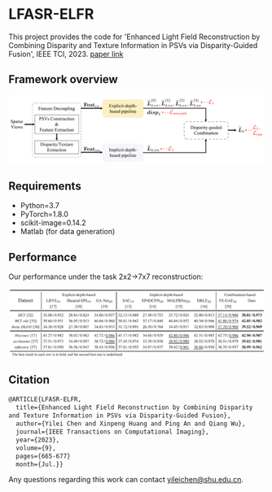 # LFASR-ELFR
This project provides the code for 'Enhanced Light Field Reconstruction by Combining Disparity and Texture Information in PSVs via Disparity-Guided Fusion', IEEE TCI, 2023. [paper link](https://ieeexplore.ieee.org/document/10158790)

## Framework overview
<div align=center>
<img src="https://github.com/GilbertRC/LFASR-ELFR/blob/main/Figs/Framework.png">
</div>

## Requirements
- Python=3.7  
- PyTorch=1.8.0  
- scikit-image=0.14.2
- Matlab (for data generation)

## Performance
Our performance under the task 2x2&rarr;7x7 reconstruction:
<div align=center>
  <img src="https://github.com/GilbertRC/LFASR-ELFR/blob/main/Figs/Table1.png">
</div>

## Citation
```
@ARTICLE{LFASR-ELFR,  
  title={Enhanced Light Field Reconstruction by Combining Disparity and Texture Information in PSVs via Disparity-Guided Fusion},
  author={Yilei Chen and Xinpeng Huang and Ping An and Qiang Wu},
  journal={IEEE Transactions on Computational Imaging},
  year={2023},
  volume={9},
  pages={665-677}
  month={Jul.}}            
```

Any questions regarding this work can contact yileichen@shu.edu.cn.
